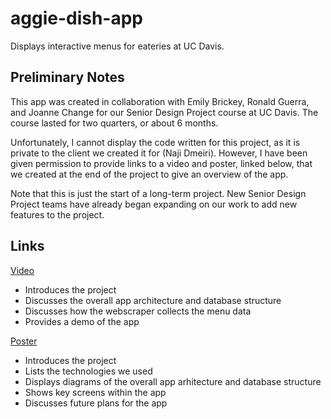 # aggie-dish-app
Displays interactive menus for eateries at UC Davis.

## Preliminary Notes
This app was created in collaboration with Emily Brickey, Ronald Guerra, and Joanne Change for our Senior Design Project course at UC Davis. The course lasted for two quarters, or about 6 months.

Unfortunately, I cannot display the code written for this project, as it is private to the client we created it for (Naji Dmeiri). However, I have been given permission to provide links to a video and poster, linked below, that we created at the end of the project to give an overview of the app.

Note that this is just the start of a long-term project. New Senior Design Project teams have already began expanding on our work to add new features to the project.

## Links
[Video](https://www.youtube.com/watch?v=paa2Acjiuv0)
- Introduces the project
- Discusses the overall app architecture and database structure
- Discusses how the webscraper collects the menu data
- Provides a demo of the app

[Poster](https://drive.google.com/file/d/1L0ZN-XXmxxKQqQOfHMaBT-VwjJb1AOwW/view?usp=sharing)
- Introduces the project
- Lists the technologies we used
- Displays diagrams of the overall app arhitecture and database structure
- Shows key screens within the app
- Discusses future plans for the app
